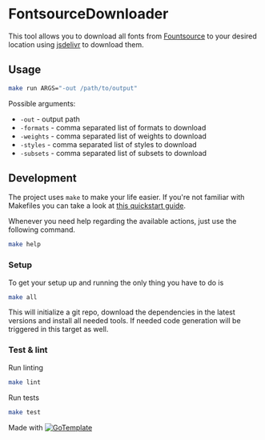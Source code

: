 # FontsourceDownloader

This tool allows you to download all fonts from [Fountsource](https://fontsource.org) to your desired location using [jsdelivr](https://www.jsdelivr.com/) to download them.

## Usage

```bash
make run ARGS="-out /path/to/output"
```

Possible arguments:

- `-out` - output path
- `-formats` - comma separated list of formats to download
- `-weights` - comma separated list of weights to download
- `-styles` - comma separated list of styles to download
- `-subsets` - comma separated list of subsets to download

## Development

The project uses `make` to make your life easier. If you're not familiar with Makefiles you can take a look at [this quickstart guide](https://makefiletutorial.com).

Whenever you need help regarding the available actions, just use the following command.

```bash
make help
```

### Setup

To get your setup up and running the only thing you have to do is

```bash
make all
```

This will initialize a git repo, download the dependencies in the latest versions and install all needed tools.
If needed code generation will be triggered in this target as well.

### Test & lint

Run linting

```bash
make lint
```

Run tests

```bash
make test
```

Made with [![GoTemplate](https://img.shields.io/badge/go/template-black?logo=go)](https://github.com/SchwarzIT/go-template)
